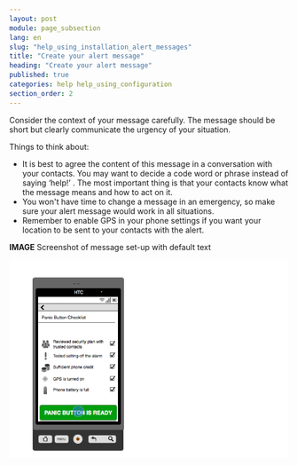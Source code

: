 ```yaml
---
layout: post
module: page_subsection
lang: en
slug: "help_using_installation_alert_messages"
title: "Create your alert message"
heading: "Create your alert message"
published: true
categories: help help_using_configuration
section_order: 2
---
```


Consider the context of your message carefully. The message should be short but clearly communicate the urgency of your situation.  

Things to think about:

- It is best to agree the content of this message in a conversation with your contacts. You may want to decide a code word or phrase instead of saying ‘help!’ . The most important thing is that your contacts know what the message means and how to act on it.
- You won't have time to change a message in an emergency, so make sure your alert message would work in all situations.
- Remember to enable GPS in your phone settings if you want your location to be sent to your contacts with the alert.

**IMAGE** Screenshot of message set-up with default text

![This is another image caption](/media/article-img-2.png)